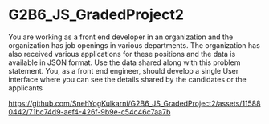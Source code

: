 # G2B6_JS_GradedProject2

You are working as a front end developer in an organization and the organization has job openings in various departments. The organization has also received various applications for these positions and the data is available in JSON format. Use the data shared along with this problem statement. You, as a front end engineer, should develop a single User interface where you can see the details shared by the candidates or the applicants


https://github.com/SnehYogKulkarni/G2B6_JS_GradedProject2/assets/115880442/71bc74d9-aef4-426f-9b9e-c54c46c7aa7b



